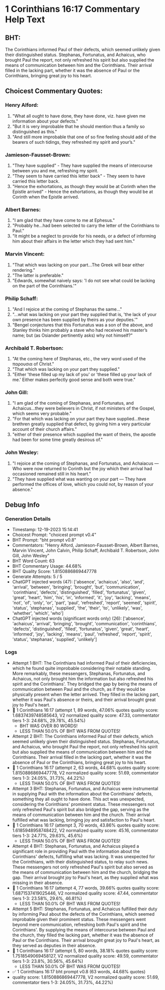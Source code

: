 # 1 Corinthians 16:17 Commentary Help Text

## BHT:
The Corinthians informed Paul of their defects, which seemed unlikely given their distinguished status. Stephanas, Fortunatus, and Achaicus, who brought Paul the report, not only refreshed his spirit but also supplied the means of communication between him and the Corinthians. Their arrival filled in the lacking part, whether it was the absence of Paul or the Corinthians, bringing great joy to his heart.

## Choicest Commentary Quotes:
### Henry Alford:
1. "What all ought to have done, they have done, viz. have given me information about your defects."
2. "But it is very improbable that he should mention thus a family so distinguished as this."
3. "And still more improbable that one of so fine feeling should add of the bearers of such tidings, they refreshed my spirit and your’s."

### Jamieson-Fausset-Brown:
1. "They have supplied" - They have supplied the means of intercourse between you and me, refreshing my spirit.
2. "They seem to have carried this letter back" - They seem to have carried this letter back.
3. "Hence the exhortations, as though they would be at Corinth when the Epistle arrived" - Hence the exhortations, as though they would be at Corinth when the Epistle arrived.

### Albert Barnes:
1. "I am glad that they have come to me at Ephesus."
2. "Probably he...had been selected to carry the letter of the Corinthians to Paul."
3. "It might be a neglect to provide for his needs, or a defect of informing him about their affairs in the letter which they had sent him."

### Marvin Vincent:
1. "That which was lacking on your part...The Greek will bear either rendering." 
2. "The latter is preferable." 
3. "Edwards, somewhat naively says: 'I do not see what could be lacking on the part of the Corinthians.'"

### Philip Schaff:
1. "And I rejoice at the coming of Stephanas the same..." 
2. "...what was lacking on your part they supplied that is, 'the lack of your own presence has been supplied by theirs as your deputies.'"
3. "Bengel conjectures that this Fortunatus was a son of the above, and Stanley thinks him probably a stave who had received his master’s name; but (as Osiander pertinently asks) why not himself?"

### Archibald T. Robertson:
1. "At the coming here of Stephanas, etc., the very word used of the παρουσια of Christ." 
2. "That which was lacking on your part they supplied."  
3. "Either 'these filled up my lack of you' or 'these filled up your lack of me.' Either makes perfectly good sense and both were true."

### John Gill:
1. "I am glad of the coming of Stephanas, and Fortunatus, and Achaicus...they were believers in Christ, if not ministers of the Gospel, which seems very probable."
2. "For that which was lacking on your part they have supplied...these brethren greatly supplied that defect, by giving him a very particular account of their church affairs."
3. "either of their presence which supplied the want of theirs, the apostle had been for some time greatly desirous of."

### John Wesley:
1. "I rejoice at the coming of Stephanas, and Fortunatus, and Achaiacus — Who were now returned to Corinth but the joy which their arrival had occasioned remained still in his heart."
2. "They have supplied what was wanting on your part — They have performed the offices of love, which you could not, by reason of your absence."


## Debug Info
### Generation Details
- Timestamp: 12-19-2023 15:14:41
- Choicest Prompt: "choicest prompt v0.4"
- BHT Prompt: "bht prompt v0.8"
- Commentators: "Henry Alford, Jamieson-Fausset-Brown, Albert Barnes, Marvin Vincent, John Calvin, Philip Schaff, Archibald T. Robertson, John Gill, John Wesley"
- BHT Word Count: 63
- BHT Commentary Usage: 44.68%
- BHT Quality Score: 1.8150886869447778
- Generate Attempts: 5 / 5
- ChatGPT injected words (47):
	['absence', 'achaicus', 'also', 'and', 'arrival', 'between', 'bringing', 'brought', 'but', 'communication', 'corinthians', 'defects', 'distinguished', 'filled', 'fortunatus', 'given', 'great', 'heart', 'him', 'his', 'in', 'informed', 'it', 'joy', 'lacking', 'means', 'not', 'of', 'only', 'or', 'part', 'paul', 'refreshed', 'report', 'seemed', 'spirit', 'status', 'stephanas', 'supplied', 'the', 'their', 'to', 'unlikely', 'was', 'whether', 'which', 'who']
- ChatGPT injected words (significant words only) (26):
	['absence', 'achaicus', 'arrival', 'bringing', 'brought', 'communication', 'corinthians', 'defects', 'distinguished', 'filled', 'fortunatus', 'given', 'great', 'heart', 'informed', 'joy', 'lacking', 'means', 'paul', 'refreshed', 'report', 'spirit', 'status', 'stephanas', 'supplied', 'unlikely']

### Logs
- Attempt 1 BHT: The Corinthians had informed Paul of their deficiencies, which he found quite improbable considering their notable standing. More remarkably, these messengers, Stephanas, Fortunatus, and Achaicus, not only brought him the information but also refreshed his spirit and the Corinthians'. They bridged the gap by being the means of communication between Paul and the church, as if they would be physically present when the letter arrived. They filled in the lacking part, whether it was Paul's absence or theirs, and their arrival brought great joy to Paul's heart.
- 🔄 1 Corinthians 16:17 (attempt 1, 89 words, 47.06% quotes quality score: 1.6837439748585643, V2 normalized quality score: 47.33, commentator tiers 1-3: 24.68%, 29.78%, 45.54%) 
	- BHT WAS OVER 80 WORDS! 
	- LESS THAN 50.0% OF BHT WAS FROM QUOTES!
- Attempt 2 BHT: The Corinthians informed Paul of their defects, which seemed unlikely given their distinguished status. Stephanas, Fortunatus, and Achaicus, who brought Paul the report, not only refreshed his spirit but also supplied the means of communication between him and the Corinthians. Their arrival filled in the lacking part, whether it was the absence of Paul or the Corinthians, bringing great joy to his heart.
- 🔄 1 Corinthians 16:17 (attempt 2, 63 words, 44.68% quotes quality score: 1.8150886869447778, V2 normalized quality score: 51.69, commentator tiers 1-3: 24.05%, 31.73%, 44.22%) 
	- LESS THAN 50.0% OF BHT WAS FROM QUOTES!
- Attempt 3 BHT: Stephanas, Fortunatus, and Achaicus were instrumental in supplying Paul with the information about the Corinthians' defects, something they all ought to have done. This act was unexpected, considering the Corinthians' prominent status. These messengers not only refreshed Paul's spirit but also bridged the gap, serving as the means of communication between him and the church. Their arrival fulfilled what was lacking, bringing joy and satisfaction to Paul's heart.
- 🔄 1 Corinthians 16:17 (attempt 3, 70 words, 43.86% quotes quality score: 1.6185948958748422, V2 normalized quality score: 45.16, commentator tiers 1-3: 24.77%, 29.63%, 45.6%) 
	- LESS THAN 50.0% OF BHT WAS FROM QUOTES!
- Attempt 4 BHT: Stephanas, Fortunatus, and Achaicus played a significant role in providing Paul with the information about the Corinthians' defects, fulfilling what was lacking. It was unexpected for the Corinthians, with their distinguished status, to relay such news. These messengers not only refreshed Paul's spirit but also served as the means of communication between him and the church, bridging the gap. Their arrival brought joy to Paul's heart, as they supplied what was missing in their absence.
- 🔄 1 Corinthians 16:17 (attempt 4, 77 words, 39.66% quotes quality score: 1.6871537419025446, V2 normalized quality score: 47.44, commentator tiers 1-3: 23.58%, 29.6%, 46.81%) 
	- LESS THAN 50.0% OF BHT WAS FROM QUOTES!
- Attempt 5 BHT: Stephanas, Fortunatus, and Achaicus fulfilled their duty by informing Paul about the defects of the Corinthians, which seemed improbable given their prominent status. These messengers went beyond mere communication, refreshing both Paul's spirit and the Corinthians'. By supplying the means of intercourse between Paul and the church, they filled the lacking part, whether it was the absence of Paul or the Corinthians. Their arrival brought great joy to Paul's heart, as they served as deputies in their absence.
- 🔄 1 Corinthians 16:17 (attempt 5, 80 words, 38.18% quotes quality score: 1.7518549069458127, V2 normalized quality score: 49.59, commentator tiers 1-3: 23.8%, 30.56%, 45.64%) 
	- LESS THAN 50.0% OF BHT WAS FROM QUOTES!
- ✅ 1 Corinthians 16:17 bht prompt v0.8 (63 words, 44.68% quotes)
- quality score: 1.8150886869447778, V2 normalized quality score: 51.69, commentator tiers 1-3: 24.05%, 31.73%, 44.22%)